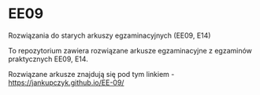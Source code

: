 # EE09
Rozwiązania do starych arkuszy egzaminacyjnych (EE09, E14)

To repozytorium zawiera rozwiązane arkusze egzaminacyjne z egzaminów praktycznych EE09, E14. 

Rozwiązane arkusze znajdują się pod tym linkiem - https://jankupczyk.github.io/EE-09/
